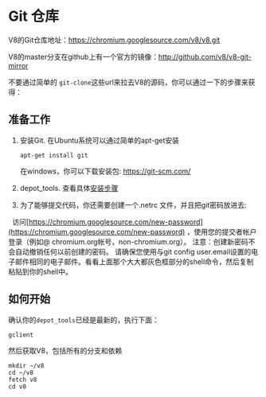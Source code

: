 # Git 仓库

V8的Git仓库地址：https://chromium.googlesource.com/v8/v8.git

V8的master分支在github上有一个官方的镜像：http://github.com/v8/v8-git-mirror

不要通过简单的 `git-clone`这些url来拉去V8的源码，你可以通过一下的步骤来获得：

## 准备工作

1. 安装Git. 在Ubuntu系统可以通过简单的apt-get安装

   ```
   apt-get install git
   ```
   
   在windows，你可以下载安装包: https://git-scm.com/
   
2. depot_tools. 查看具体[安装步骤](http://dev.chromium.org/developers/how-tos/install-depot-tools)

3. 为了能够提交代码，你还需要创建一个.netrc 文件，并且把git密码放进去:

   访问[https://chromium.googlesource.com/new-password](https://chromium.googlesource.com/new-password) ，使用您的提交者帐户登录（例如@ chromium.org帐号，non-chromium.org）。 注意：创建新密码不会自动撤销任何以前创建的密码。 请确保您使用与git config user.email设置的电子邮件相同的电子邮件。看看上面那个大大都灰色框部分的shell命令，然后复制粘贴到你的shell中。
   
## 如何开始

确认你的`depot_tools`已经是最新的，执行下面：

```
gclient
```

然后获取V8，包括所有的分支和依赖

```
mkdir ~/v8
cd ~/v8
fetch v8
cd v8
```



